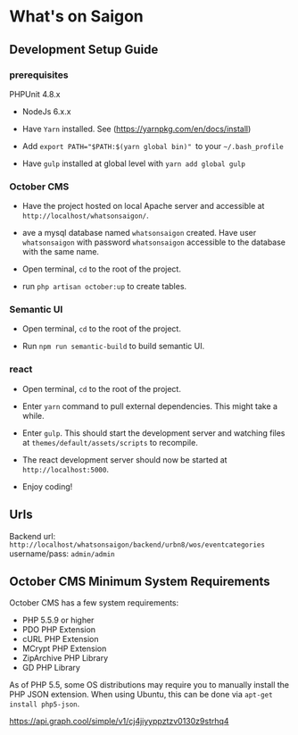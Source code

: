 # What's on Saigon

## Development Setup Guide

### prerequisites

PHPUnit 4.8.x

* NodeJs 6.x.x

* Have `Yarn` installed. See (https://yarnpkg.com/en/docs/install)

* Add `export PATH="$PATH:$(yarn global bin)" `to your `~/.bash_profile`

* Have `gulp` installed at global level with `yarn add global gulp`

### October CMS

* Have the project hosted on local Apache server and accessible at `http://localhost/whatsonsaigon/`.

* ave a mysql database named `whatsonsaigon` created. Have user `whatsonsaigon` with password `whatsonsaigon` accessible to the database with the same name.

* Open terminal, `cd` to the root of the project.

* run `php artisan october:up` to create tables.

### Semantic UI

* Open terminal, `cd` to the root of the project.

* Run `npm run semantic-build` to build semantic UI.

### react

* Open terminal, `cd` to the root of the project.

* Enter `yarn` command to pull external dependencies. This might take a while.

* Enter `gulp`. This should start the development server and watching files at `themes/default/assets/scripts` to recompile.

* The react development server should now be started at `http://localhost:5000`.

* Enjoy coding!

## Urls

Backend url: `http://localhost/whatsonsaigon/backend/urbn8/wos/eventcategories` username/pass: `admin/admin`

## October CMS Minimum System Requirements

October CMS has a few system requirements:

* PHP 5.5.9 or higher
* PDO PHP Extension
* cURL PHP Extension
* MCrypt PHP Extension
* ZipArchive PHP Library
* GD PHP Library

As of PHP 5.5, some OS distributions may require you to manually install the PHP JSON extension.
When using Ubuntu, this can be done via ``apt-get install php5-json``.

https://api.graph.cool/simple/v1/cj4jiyyppztzv0130z9strhq4

